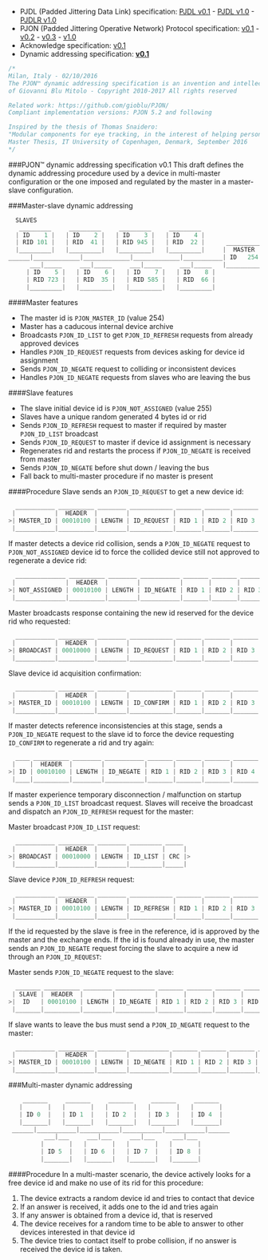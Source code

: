 - PJDL (Padded Jittering Data Link) specification:
[PJDL v0.1](https://github.com/gioblu/PJON/blob/master/SoftwareBitBang/specification/padded-jittering-protocol-specification-v0.1.md) - [PJDL v1.0](https://github.com/gioblu/PJON/blob/master/SoftwareBitBang/specification/PJDL-specification-v1.0.md) - [PJDLR v1.0](https://github.com/gioblu/PJON/blob/master/OverSampling/specification/PJDLR-specification-v1.0.md)
- PJON (Padded Jittering Operative Network) Protocol specification:
[v0.1](https://github.com/gioblu/PJON/blob/master/specification/PJON-protocol-specification-v0.1.md) - [v0.2](https://github.com/gioblu/PJON/blob/master/specification/PJON-protocol-specification-v0.2.md) - [v0.3](https://github.com/gioblu/PJON/blob/master/specification/PJON-protocol-specification-v0.3.md) - [v1.0](https://github.com/gioblu/PJON/blob/master/specification/PJON-protocol-specification-v1.0.md)
- Acknowledge specification: [v0.1](https://github.com/gioblu/PJON/blob/master/specification/PJON-protocol-acknowledge-specification-v0.1.md)
- Dynamic addressing specification: **[v0.1](https://github.com/gioblu/PJON/blob/master/specification/PJON-dynamic-addressing-specification-v0.1.md)**

```cpp
/*
Milan, Italy - 02/10/2016
The PJON™ dynamic addressing specification is an invention and intellectual property
of Giovanni Blu Mitolo - Copyright 2010-2017 All rights reserved

Related work: https://github.com/gioblu/PJON/
Compliant implementation versions: PJON 5.2 and following

Inspired by the thesis of Thomas Snaidero:
"Modular components for eye tracking, in the interest of helping persons with severely impaired motor skills."
Master Thesis, IT University of Copenhagen, Denmark, September 2016
*/
```

###PJON™ dynamic addressing specification v0.1
This draft defines the dynamic addressing procedure used by a device in multi-master configuration or the one imposed and regulated by the master in a master-slave configuration.

###Master-slave dynamic addressing
```cpp  
  SLAVES
   _________     _________     _________     _________
  | ID    1 |   | ID    2 |   | ID    3 |   | ID    4 |     
  | RID 101 |   | RID  41 |   | RID 945 |   | RID  22 |      __________
  |_________|   |_________|   |_________|   |_________|     |  MASTER  |
______|_____________|_____________|_____________|___________| ID   254 |
      ___|_____     ___|_____     ___|_____     ___|_____   |__________|
     | ID    5 |   | ID    6 |   | ID    7 |   | ID    8 |             
     | RID 723 |   | RID  35 |   | RID 585 |   | RID  66 |               
     |_________|   |_________|   |_________|   |_________|                 
```

####Master features
* The master id is `PJON_MASTER_ID` (value 254)
* Master has a caducous internal device archive
* Broadcasts `PJON_ID_LIST` to get `PJON_ID_REFRESH` requests from already approved devices
* Handles `PJON_ID_REQUEST` requests from devices asking for device id assignment
* Sends `PJON_ID_NEGATE` request to colliding or inconsistent devices
* Handles `PJON_ID_NEGATE` requests from slaves who are leaving the bus  

####Slave features
* The slave initial device id is `PJON_NOT_ASSIGNED` (value 255)
* Slaves have a unique random generated 4 bytes id or rid
* Sends `PJON_ID_REFRESH` request to master if required by master `PJON_ID_LIST` broadcast
* Sends `PJON_ID_REQUEST` to master if device id assignment is necessary
* Regenerates rid and restarts the process if `PJON_ID_NEGATE` is received from master
* Sends `PJON_ID_NEGATE` before shut down / leaving the bus
* Fall back to multi-master procedure if no master is present

####Procedure
Slave sends an `PJON_ID_REQUEST` to get a new device id:
```cpp  
  ___________ __________ ________ ____________ _______ _______ _______ _______ _____     _____
 |           |  HEADER  |        |            |       |       |       |       |     |   |     |
>| MASTER_ID | 00010100 | LENGTH | ID_REQUEST | RID 1 | RID 2 | RID 3 | RID 4 | CRC |> <| ACK |
 |___________|__________|________|____________|_______|_______|_______|_______|_____|   |_____|
```
If master detects a device rid collision, sends a `PJON_ID_NEGATE` request to `PJON_NOT_ASSIGNED` device id to force
the collided device still not approved to regenerate a device rid:
```cpp  
  ______________ __________ ________ ___________ _______ _______ _______ _______ _____     _____
 |              |  HEADER  |        |           |       |       |       |       |     |   |     |
>| NOT_ASSIGNED | 00010100 | LENGTH | ID_NEGATE | RID 1 | RID 2 | RID 3 | RID 4 | CRC |> <| ACK |
 |______________|__________|________|___________|_______|_______|_______|_______|_____|   |_____|
```  
Master broadcasts response containing the new id reserved for the device rid who requested:
```cpp  
  ___________ __________ ________ ____________ _______ _______ _______ _______ ____ _____
 |           |  HEADER  |        |            |       |       |       |       |    |     |
>| BROADCAST | 00010000 | LENGTH | ID_REQUEST | RID 1 | RID 2 | RID 3 | RID 4 | ID | CRC |>
 |___________|__________|________|____________|_______|_______|_______|_______|____|_____|
```
Slave device id acquisition confirmation:
```cpp  
  ___________ __________ ________ ____________ _______ _______ _______ _______ ____ _____     _____
 |           |  HEADER  |        |            |       |       |       |       |    |     |   |     |
>| MASTER_ID | 00010100 | LENGTH | ID_CONFIRM | RID 1 | RID 2 | RID 3 | RID 4 | ID | CRC |> <| ACK |
 |___________|__________|________|____________|_______|_______|_______|_______|____|_____|   |_____|
```
If master detects reference inconsistencies at this stage, sends a `PJON_ID_NEGATE` request to the slave id
to force the device requesting `ID_CONFIRM` to regenerate a rid and try again:
```cpp  
  ____ __________ ________ ___________ _______ _______ _______ _______ _____     _____
 |    |  HEADER  |        |           |       |       |       |       |     |   |     |
>| ID | 00010100 | LENGTH | ID_NEGATE | RID 1 | RID 2 | RID 3 | RID 4 | CRC |> <| ACK |
 |____|__________|________|___________|_______|_______|_______|_______|_____|   |_____|
```
If master experience temporary disconnection / malfunction on startup sends a `PJON_ID_LIST` broadcast request.
Slaves will receive the broadcast and dispatch an `PJON_ID_REFRESH` request for the master:

Master broadcast `PJON_ID_LIST` request:
```cpp  
  ___________ __________ ________ _________ _____
 |           |  HEADER  |        |         |     |
>| BROADCAST | 00010000 | LENGTH | ID_LIST | CRC |>
 |___________|__________|________|_________|_____|
```
Slave device `PJON_ID_REFRESH` request:
```cpp  
  ___________ __________ ________ ____________ _______ _______ _______ _______ ____ _____     _____
 |           |  HEADER  |        |            |       |       |       |       |    |     |   |     |
>| MASTER_ID | 00010100 | LENGTH | ID_REFRESH | RID 1 | RID 2 | RID 3 | RID 4 | ID | CRC |> <| ACK |
 |___________|__________|________|____________|_______|_______|_______|_______|____|_____|   |_____|
```
If the id requested by the slave is free in the reference, id is approved by the master and the exchange ends.
If the id is found already in use, the master sends an `PJON_ID_NEGATE` request forcing the slave to
acquire a new id through an `PJON_ID_REQUEST`:

Master sends `PJON_ID_NEGATE` request to the slave:
```cpp  
  _______ __________ ________ ___________ _______ _______ _______ _______ _____     _____
 | SLAVE |  HEADER  |        |           |       |       |       |       |     |   |     |
>|  ID   | 00010100 | LENGTH | ID_NEGATE | RID 1 | RID 2 | RID 3 | RID 4 | CRC |> <| ACK |
 |_______|__________|________|___________|_______|_______|_______|_______|_____|   |_____|
```
If slave wants to leave the bus must send a `PJON_ID_NEGATE` request to the master:
```cpp  
  ___________ __________ ________ ___________ _______ _______ _______ _______ ____ _____     _____
 |           |  HEADER  |        |           |       |       |       |       |    |     |   |     |
>| MASTER_ID | 00010100 | LENGTH | ID_NEGATE | RID 1 | RID 2 | RID 3 | RID 4 | ID | CRC |> <| ACK |
 |___________|__________|________|___________|_______|_______|_______|_______|____|_____|   |_____|
```

###Multi-master dynamic addressing
```cpp  
    _______     _______     _______     _______     _______
   |       |   |       |   |       |   |       |   |       |  
   | ID 0  |   | ID 1  |   | ID 2  |   | ID 3  |   | ID 4  |  
   |_______|   |_______|   |_______|   |_______|   |_______|    
 ______|___________|___________|___________|___________|______
          ___|___     ___|___     ___|___     ___|___
         |       |   |       |   |       |   |       |   
         | ID 5  |   | ID 6  |   | ID 7  |   | ID 8  |
         |_______|   |_______|   |_______|   |_______|    
```

####Procedure
In a multi-master scenario, the device actively looks for a free device id and make no use of its rid for this procedure:

1. The device extracts a random device id and tries to contact that device
2. If an answer is received, it adds one to the id and tries again
3. If any answer is obtained from a device id, that is reserved
4. The device receives for a random time to be able to answer to other devices interested in that device id
5. The device tries to contact itself to probe collision, if no answer is received the device id is taken.
